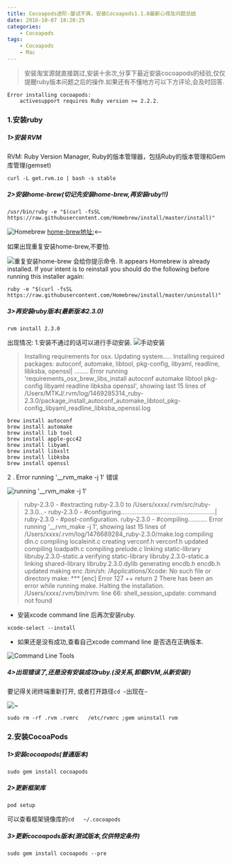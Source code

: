 ```yaml
---
title: Cocoapods进阶-屡试不爽，安装Cocoapods1.1.0最新心得及问题总结
date: 2016-10-07 18:20:25
categories:
    - Cocoapods
tags: 
    - Cocoapods
    - Mac
---
```


>安装淘宝源就直接跳过,安装十余次,分享下最近安装cocoapods的经验,仅仅提醒ruby版本问题之后的操作.如果还有不懂地方可以下方评论,会及时回答.
```
Error installing cocoapods:
	activesupport requires Ruby version >= 2.2.2.
```

### 1.安装ruby 
##### 1>安装 RVM 
RVM: Ruby Version Manager, Ruby的版本管理器，包括Ruby的版本管理和Gem库管理(gemset)
```
curl -L get.rvm.io | bash -s stable
```
##### 2>安装home-brew(切记先安装home-brew,再安装ruby!!)
```
/usr/bin/ruby -e "$(curl -fsSL https://raw.githubusercontent.com/Homebrew/install/master/install)"
```

![Homebrew](http://upload-images.jianshu.io/upload_images/1666327-6909f2a40a341691.png?imageMogr2/auto-orient/strip%7CimageView2/2/w/1240)
[home-brew地址:](http://brew.sh)<--

如果出现重复安装home-brew,不要怕.

![重复安装home-brew](http://upload-images.jianshu.io/upload_images/1666327-775c733738fa3fdc.png?imageMogr2/auto-orient/strip%7CimageView2/2/w/1240)
会给你提示命令.
It appears Homebrew is already installed. If your intent is to reinstall you
should do the following before running this installer again:
```
ruby -e "$(curl -fsSL https://raw.githubusercontent.com/Homebrew/install/master/uninstall)"
```

##### 3>再安装ruby版本(最新版本2.3.0)
```
rvm install 2.3.0
```
出现情况:
1.安装不通过的话可以进行手动安装.
![手动安装](http://upload-images.jianshu.io/upload_images/1666327-45656448ed643a15.png?imageMogr2/auto-orient/strip%7CimageView2/2/w/1240)

>Installing requirements for osx.
Updating system.....
Installing required packages: autoconf, automake, libtool, pkg-config, libyaml, readline, libksba, openssl|
........
Error running 'requirements_osx_brew_libs_install autoconf automake libtool pkg-config libyaml readline libksba openssl',
showing last 15 lines of /Users/MTKJ/.rvm/log/1469285314_ruby-2.3.0/package_install_autoconf_automake_libtool_pkg-config_libyaml_readline_libksba_openssl.log

```
brew install autoconf
brew install automake
brew install lib tool
brew install apple-gcc42
brew install libyaml
brew install libxslt
brew install libksba
brew install openssl
```

2 . Error running '__rvm_make -j 1' 错误

![running '__rvm_make -j 1'](http://upload-images.jianshu.io/upload_images/1666327-4fa021187046f2d3.jpg?imageMogr2/auto-orient/strip%7CimageView2/2/w/1240)

>ruby-2.3.0 - #extracting ruby-2.3.0 to /Users/xxxx/.rvm/src/ruby-2.3.0...-
ruby-2.3.0 - #configuring......................................................|
ruby-2.3.0 - #post-configuration.
ruby-2.3.0 - #compiling...........
Error running '__rvm_make -j 1',
showing last 15 lines of /Users/xxxx/.rvm/log/1476689284_ruby-2.3.0/make.log
compiling dln.c
compiling localeinit.c
creating verconf.h
verconf.h updated
compiling loadpath.c
compiling prelude.c
linking static-library libruby.2.3.0-static.a
verifying static-library libruby.2.3.0-static.a
linking shared-library libruby.2.3.0.dylib
generating encdb.h
encdb.h updated
making enc
/bin/sh: /Applications/Xcode: No such file or directory
make: *** [enc] Error 127
++ return 2
There has been an error while running make. Halting the installation.
/Users/xxxx/.rvm/bin/rvm: line 66: shell_session_update: command not found

* 安装xcode command line 后再次安装ruby.

```
xcode-select --install
```
* 如果还是没有成功,查看自己xcode command line 是否选在正确版本.

![Command Line Tools](http://upload-images.jianshu.io/upload_images/1666327-b9ed79eaa12daa63.png?imageMogr2/auto-orient/strip%7CimageView2/2/w/1240)

##### 4>出现错误了,还是没有安装成功ruby.(没关系,卸载RVM,从新安装!)
要记得关闭终端重新打开, 或者打开路径`cd ~`出现在`~`

![~](http://upload-images.jianshu.io/upload_images/1666327-801a78332b5d3df5.png?imageMogr2/auto-orient/strip%7CimageView2/2/w/1240)

```
sudo rm -rf .rvm .rvmrc   /etc/rvmrc ;gem uninstall rvm
```
### 2.安装CocoaPods
##### 1>安装cocoapods(普通版本)
```
sudo gem install cocoapods
```
##### 2>更新框架库 
```
pod setup
```
可以查看框架镜像库的`cd   ~/.cocoapods`

##### 3>更新cocoapods版本(测试版本,仅供特定条件)
```
sudo gem install cocoapods --pre
```

